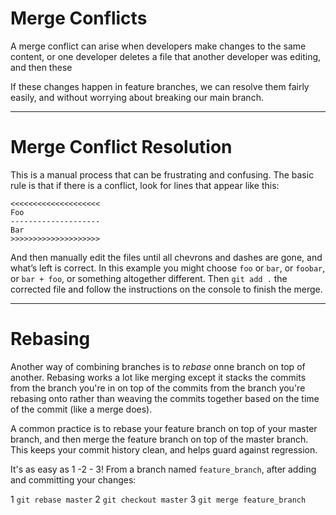 # Merge Conflicts

A merge conflict can arise when developers make changes to the same content, or one developer deletes a file that another developer was editing, and then these 

If these changes happen in feature branches, we can resolve them fairly easily, and without worrying about breaking our main branch.

---

# Merge Conflict Resolution

This is a manual process that can be frustrating and confusing. The basic rule is that if there is a conflict, look for lines that appear like this:

```
<<<<<<<<<<<<<<<<<<<<
Foo
--------------------
Bar
>>>>>>>>>>>>>>>>>>>>
```

And then manually edit the files until all chevrons and dashes are gone, and what’s left is correct. In this example you might choose `foo` or `bar`, or `foobar`, or `bar + foo`, or something altogether different. Then `git add .` the corrected file and follow the instructions on the console to finish the merge.

---

# Rebasing

Another way of combining branches is to *rebase* onne branch on top of another. Rebasing works a lot like merging except it stacks the commits from the branch you're in on top of the commits from the branch you're rebasing onto rather than weaving the commits together based on the time of the commit (like a merge does).

A common practice is to rebase your feature branch on top of your master branch, and then merge the feature branch on top of the master branch. This keeps your commit history clean, and helps guard against regression.

It's as easy as 1 -2 - 3! From a branch named `feature_branch`, after adding and committing your changes:

1 `git rebase master`
2 `git checkout master`
3 `git merge feature_branch`